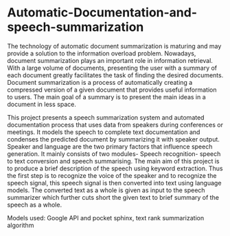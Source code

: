 # Automatic-Documentation-and-speech-summarization

The technology of automatic document summarization is maturing and may provide a solution to the information overload problem. Nowadays, document summarization plays an important role in information retrieval. With a large volume of documents, presenting the user with a summary of each document greatly facilitates the task of finding the desired documents. Document summarization is a process of automatically creating a compressed version of a given document that provides useful information to users. The main goal of a summary is to present the main ideas in a document in less space.

This project presents a speech summarization system and automated documentation process that uses data from speakers during conferences or meetings. It models the speech to complete text documentation and condenses the predicted document by summarizing it with speaker output. Speaker and language are the two primary factors that influence speech generation. It mainly consists of two modules- Speech recognition- speech to text conversion and speech summarising. The main aim of this project is to produce a brief description of the speech using keyword extraction. Thus the first step is to recognize the voice of the speaker and to recognize the speech signal, this speech signal is then converted into text using language models. The converted text as a whole is given as input to the speech summarizer which further cuts short the given text to brief summary of the speech as a whole.

Models used: Google API and pocket sphinx, text rank summarization algorithm

